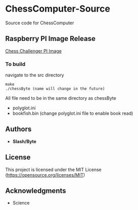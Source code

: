 # ChessComputer-Source
Source code for ChessComputer

## Raspberry PI Image Release
[Chess Challenger PI Image](https://github.com/slashbyte/ChessComputer-Source/releases)

### To build
navigate to the src directory
```
make
./chessByte (name will change in the future)
```

All file need to be in the same directory as chessByte

- polyglot.ini
- bookfish.bin (change polyglot.ini file to enable book read)


## Authors
* **Slash/Byte**
## License
This project is licensed under the MIT License
(https://opensource.org/licenses/MIT)
## Acknowledgments
* Science